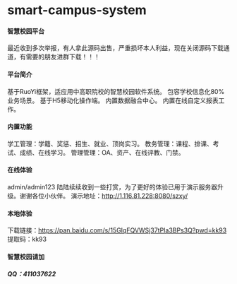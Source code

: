# smart-campus-system

#### 智慧校园平台

最近收到多次举报，有人拿此源码出售，严重损坏本人利益，现在关闭源码下载通道，有需要的朋友进群下载！！！

#### 平台简介

基于RuoYi框架，适应用中高职院校的智慧校园软件系统。
包容学校信息化80%业务场景。
基于H5移动化操作端。
内置数据融合中心。
内置在线自定义报表工作。

#### 内置功能

学工管理：学籍、奖惩、招生、就业、顶岗实习。
教务管理：课程、排课、考试、成绩、在线学习。
管理管理：OA、资产、在线评教、门禁。

#### 在线体验

admin/admin123
陆陆续续收到一些打赏，为了更好的体验已用于演示服务器升级。谢谢各位小伙伴。
演示地址：http://1.116.81.228:8080/szxy/

#### 本地体验

下载链接：https://pan.baidu.com/s/15GIqFQVWSj37tPIa3BPs3Q?pwd=kk93 提取码：kk93

#### 智慧校园请加

##### QQ：411037622
